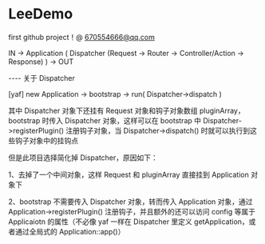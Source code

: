 # LeeDemo

first github project！@ 670554666@qq.com

IN -> Application ( Dispatcher (Request -> Router -> Controller/Action -> Response) ) -> OUT



---- 关于 Dispatcher

[yaf]
new Application -> bootstrap -> run( Dispatcher->dispatch )

其中 Dispatcher 对象下还挂有 Request 对象和钩子对象数组 pluginArray，bootstrap 时传入 Dispatcher 对象，这样可以在 bootstrap 中 Dispatcher->registerPlugin() 注册钩子对象，当 Dispatcher->dispatch() 时就可以执行到这些钩子对象中的挂钩点

但是此项目选择简化掉 Dispatcher，原因如下：

1、去掉了一个中间对象，这样 Request 和 pluginArray 直接挂到 Application 对象下

2、bootstrap 不需要传入 Dispatcher 对象，转而传入 Application 对象，通过 Application->registerPlugin() 注册钩子，并且额外的还可以访问 config 等属于 Applicaiotn 的属性（不必像 yaf 一样在 Dispatcher 里定义 getApplication，或者通过全局式的 Application::app()）

